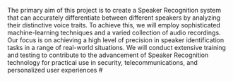 The primary aim of this project is to create a Speaker Recognition system that can accurately 
differentiate between different speakers by analyzing their distinctive voice traits. To achieve this, we 
will employ sophisticated machine-learning techniques and a varied collection of audio recordings. 
Our focus is on achieving a high level of precision in speaker identification tasks in a range of real-world situations. We will conduct extensive training and testing to contribute to the advancement of 
Speaker Recognition technology for practical use in security, telecommunications, and personalized 
user experiences #
